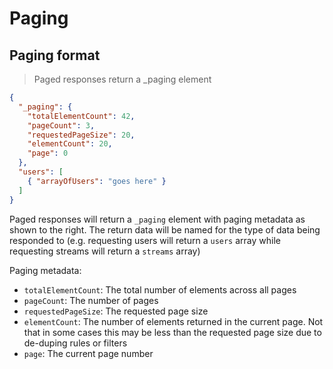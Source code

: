 # Paging

## Paging format

> Paged responses return a _paging element

```json
{
  "_paging": {
    "totalElementCount": 42,
    "pageCount": 3,
    "requestedPageSize": 20,
    "elementCount": 20,
    "page": 0
  },
  "users": [
    { "arrayOfUsers": "goes here" }
  ]
}
```

Paged responses will return a `_paging` element with paging metadata as shown to the right. The return data will be named for the type of data being responded to (e.g. requesting users will return a `users` array while requesting streams will return a `streams` array)

Paging metadata:

* `totalElementCount`: The total number of elements across all pages
* `pageCount`: The number of pages
* `requestedPageSize`: The requested page size
* `elementCount`: The number of elements returned in the current page.  Not that in some cases this may be less than the requested page size due to de-duping rules or filters
* `page`: The current page number
